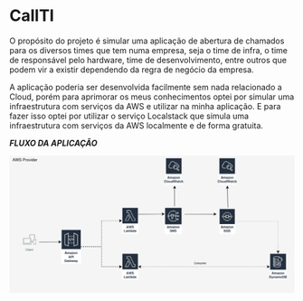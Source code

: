 <h1>CallTI</h1>

<p>O propósito do projeto é simular uma aplicação de abertura de chamados para os diversos times que tem numa empresa, seja o time de infra, o time de responsável pelo hardware, time de desenvolvimento, entre outros que podem vir a existir dependendo da regra de negócio da empresa.

A aplicação poderia ser desenvolvida facilmente sem nada relacionado a Cloud, porém para aprimorar os meus conhecimentos optei por simular uma infraestrutura com serviços da AWS e utilizar na minha aplicação. E para fazer isso optei por utilizar o serviço Localstack que simula uma infraestrutura com serviços da AWS localmente e de forma gratuita. 
</p>

***FLUXO DA APLICAÇÃO***

<img src="fluxo-of-application-v3.png"/>